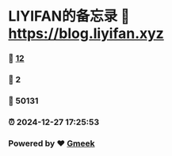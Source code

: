 # LIYIFAN的备忘录 :link: https://blog.liyifan.xyz 
### :page_facing_up: [12](https://blog.liyifan.xyz/tag.html) 
### :speech_balloon: 2 
### :hibiscus: 50131 
### :alarm_clock: 2024-12-27 17:25:53 
### Powered by :heart: [Gmeek](https://github.com/Meekdai/Gmeek)
